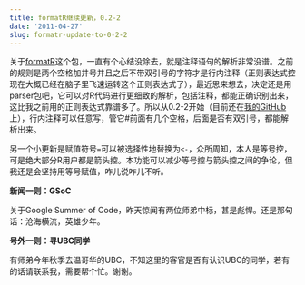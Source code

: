 ```yaml
---
title: formatR继续更新，0.2-2
date: '2011-04-27'
slug: formatr-update-to-0-2-2
---
```


关于[formatR](http://cran.r-project.org/package=formatR)这个包，一直有个心结没除去，就是注释语句的解析非常没谱。之前的规则是两个空格加井号并且之后不带双引号的字符才是行内注释（正则表达式控现在大概已经在脑子里飞速运转这个正则表达式了），最近思来想去，决定还是用parser包吧，它可以对R代码进行更细致的解析，包括注释，都能正确识别出来，这比我之前用的正则表达式靠谱多了。所以从0.2-2开始（目前还在[我的GitHub](http://github.com/yihui/formatR)上），行内注释可以任意写，管它#前面有几个空格，后面是否有双引号，都能解析出来。

另一个小更新是赋值符号`=`可以被选择性地替换为`<-`，众所周知，本人是等号控，可是绝大部分R用户都是箭头控。本功能可以减少等号控与箭头控之间的争论，但我还是会坚持用等号赋值，咋儿说咋儿不听。


**新闻一则：GSoC**


关于Google Summer of Code，昨天惊闻有两位师弟中标，甚是彪悍。还是那句话：沧海横流，英雄少年。


**号外一则：寻UBC同学**


有师弟今年秋季去温哥华的UBC，不知这里的客官是否有认识UBC的同学，若有的话请联系我，需要帮个忙。谢谢。
